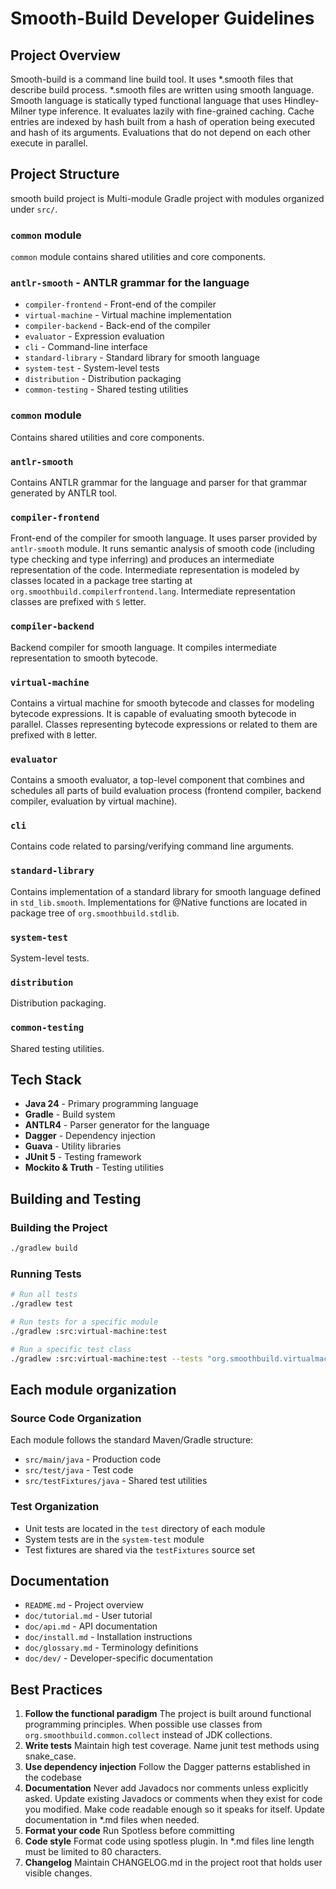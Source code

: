 # Smooth-Build Developer Guidelines

## Project Overview
Smooth-build is a command line build tool.
It uses *.smooth files that describe build process.
*.smooth files are written using smooth language.
Smooth language is statically typed functional language that uses Hindley-Milner type inference.
It evaluates lazily with fine-grained caching.
Cache entries are indexed by hash built from a hash of operation being executed and hash of its arguments.
Evaluations that do not depend on each other execute in parallel.

## Project Structure
smooth build project is Multi-module Gradle project with modules organized under `src/`.

### `common` module
`common` module contains shared utilities and core components.
### `antlr-smooth` - ANTLR grammar for the language
  - `compiler-frontend` - Front-end of the compiler
  - `virtual-machine` - Virtual machine implementation
  - `compiler-backend` - Back-end of the compiler
  - `evaluator` - Expression evaluation
  - `cli` - Command-line interface
  - `standard-library` - Standard library for smooth language
  - `system-test` - System-level tests
  - `distribution` - Distribution packaging
  - `common-testing` - Shared testing utilities
    
### `common` module
Contains shared utilities and core components.

### `antlr-smooth`
Contains ANTLR grammar for the language and parser for that grammar generated by ANTLR tool.

### `compiler-frontend`  
Front-end of the compiler for smooth language.
It uses parser provided by `antlr-smooth` module.
It runs semantic analysis of smooth code (including type checking and type inferring)
and produces an intermediate representation of the code.
Intermediate representation is modeled by classes located in a package tree
starting at `org.smoothbuild.compilerfrontend.lang`.
Intermediate representation classes are prefixed with `S` letter.

### `compiler-backend`
Backend compiler for smooth language.
It compiles intermediate representation to smooth bytecode.

### `virtual-machine`  
Contains a virtual machine for smooth bytecode and classes for modeling bytecode expressions.
It is capable of evaluating smooth bytecode in parallel.
Classes representing bytecode expressions or related to them are prefixed with `B` letter.

### `evaluator`  
Contains a smooth evaluator, a top-level component that combines and schedules
all parts of build evaluation process (frontend compiler, backend compiler, evaluation by virtual machine).

### `cli`  
Contains code related to parsing/verifying command line arguments.

### `standard-library`  
Contains implementation of a standard library for smooth language
defined in `std_lib.smooth`.
Implementations for @Native functions are located in package tree of
`org.smoothbuild.stdlib`.

### `system-test`  
System-level tests.

### `distribution`  
Distribution packaging.

### `common-testing`  
Shared testing utilities.

## Tech Stack
- **Java 24** - Primary programming language
- **Gradle** - Build system
- **ANTLR4** - Parser generator for the language
- **Dagger** - Dependency injection
- **Guava** - Utility libraries
- **JUnit 5** - Testing framework
- **Mockito & Truth** - Testing utilities

## Building and Testing

### Building the Project
```bash
./gradlew build
```

### Running Tests
```bash
# Run all tests
./gradlew test

# Run tests for a specific module
./gradlew :src:virtual-machine:test

# Run a specific test class
./gradlew :src:virtual-machine:test --tests "org.smoothbuild.virtualmachine.SomeTest"
```

## Each module organization

### Source Code Organization
Each module follows the standard Maven/Gradle structure:
- `src/main/java` - Production code
- `src/test/java` - Test code
- `src/testFixtures/java` - Shared test utilities

### Test Organization
- Unit tests are located in the `test` directory of each module
- System tests are in the `system-test` module
- Test fixtures are shared via the `testFixtures` source set

## Documentation
- `README.md` - Project overview
- `doc/tutorial.md` - User tutorial
- `doc/api.md` - API documentation
- `doc/install.md` - Installation instructions
- `doc/glossary.md` - Terminology definitions
- `doc/dev/` - Developer-specific documentation

## Best Practices
1. **Follow the functional paradigm**
   The project is built around functional programming principles.
   When possible use classes from `org.smoothbuild.common.collect` instead of JDK collections.
2. **Write tests**
   Maintain high test coverage.
   Name junit test methods using snake_case.
3. **Use dependency injection**
   Follow the Dagger patterns established in the codebase
4. **Documentation**
   Never add Javadocs nor comments unless explicitly asked.
   Update existing Javadocs or comments when they exist for code you modified.
   Make code readable enough so it speaks for itself.
   Update documentation in *.md files when needed.
5. **Format your code**
   Run Spotless before committing
6. **Code style**
   Format code using spotless plugin.
   In *.md files line length must be limited to 80 characters.
7. **Changelog**
   Maintain CHANGELOG.md in the project root that holds user visible changes.
